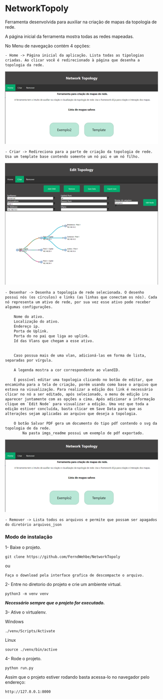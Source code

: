 # NetworkTopoly


Ferramenta desenvolvida para auxiliar na criação de mapas da topologia de rede.

A página inicial da ferramenta mostra todas as redes mapeadas.

No Menu de navegação contém 4 opções:

    - Home -> Página inicial da aplicação. Lista todas as tipologias criadas. Ao clicar você é redirecionado à página que desenha a topologia da rede.

![Pagina Inicial](imgs_readme/PaginaInicial.png)



    - Criar -> Redireciona para a parte de criação da topologia de rede. Usa um template base contendo somente um nó pai e um nó filho.

![Pagina De Edição](imgs_readme/Paginadeedicao.png)



    - Desenhar -> Desenha a topologia de rede selecionada. O desenho possui nós (os círculos) e links (as linhas que conectam os nós). Cada nó representa um ativo de rede, por sua vez esse ativo pode receber algumas configurações.
        
        Nome do ativo.
        Localização do ativo.
        Endereço ip.
        Porta de Uplink.
        Porta do no pai que liga ao uplink.
        Id das Vlans que chegam a esse ativo.


        Caso possua mais de uma vlan, adicioná-las em forma de lista, separadas por vírgula.
        
        A legenda mostra a cor correspondente ao vlandID.

        É possível editar uma topologia clicando no botão de editar, que encaminha para a tela de criação, porém usando como base o arquivo que estava na visualização. Para realizar a edição dos link é necessário clicar no nó a ser editado, após selecionado, o menu de edição ira aparecer juntamente com as opções a cima. Após adicionar a informação clique em `Edit Node` para visualizar a edição. Uma vez que toda a edição estiver concluída, basta clicar em Save Data para que as alterações sejam aplicadas ao arquivo que deseja a topologia.

        O botão Salvar PDF gera um documento do tipo pdf contendo o svg da topologia de da rede.
            Na pasta imgs_readme possui um exemplo de pdf exportado.

![Pagina Inicial](imgs_readme/PaginaInicial.png)



    - Remover -> Lista todos os arquivos e permite que possam ser apagados do diretório arquivos_json



### Modo de instalação
    
1- Baixe o projeto.

    git clone https://github.com/FerndWehbe/NetworkTopoly

ou 

    Faça o download pela interface grafica de descompacte o arquivo.
        
2- Entre no diretorio do projeto e crie um ambiente virtual.

    python3 -m venv venv
    
    
***Necessário sempre que o projeto for executado.***       

3- Ative o virtualenv.

Windows
    
    ./venv/Scripts/Activate
    
Linux
    
    source ./venv/bin/active
        
4- Rode o projeto.

    python run.py
    
    
Assim que o projeto estiver rodando basta acessa-lo no navegador pelo endereço:
    
    http://127.0.0.1:8000
